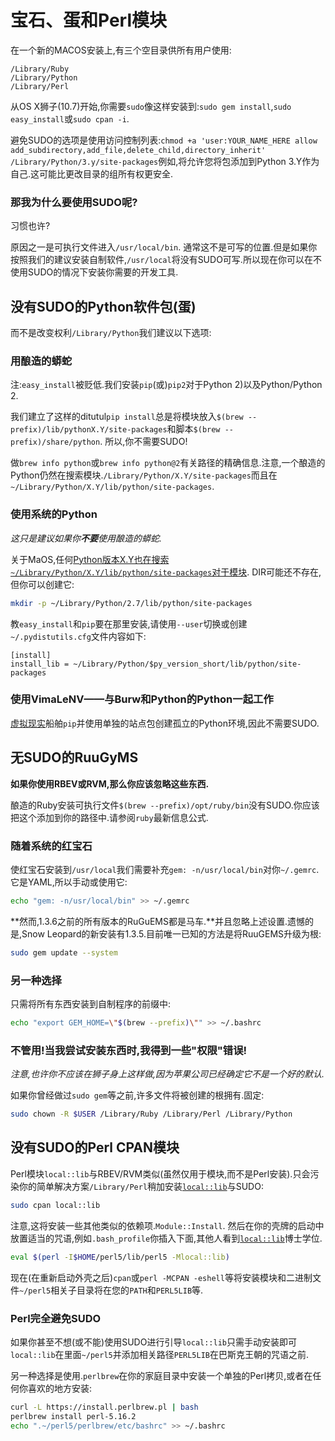 
# 宝石、蛋和Perl模块

在一个新的MACOS安装上,有三个空目录供所有用户使用:

```
/Library/Ruby
/Library/Python
/Library/Perl
```

从OS X狮子(10.7)开始,你需要`sudo`像这样安装到:`sudo gem install`,`sudo easy_install`或`sudo cpan -i`.

避免SUDO的选项是使用访问控制列表:`chmod +a 'user:YOUR_NAME_HERE allow add_subdirectory,add_file,delete_child,directory_inherit' /Library/Python/3.y/site-packages`例如,将允许您将包添加到Python 3.Y作为自己.这可能比更改目录的组所有权更安全.

### 那我为什么要使用SUDO呢?

习惯也许?

原因之一是可执行文件进入`/usr/local/bin`. 通常这不是可写的位置.但是如果你按照我们的建议安装自制软件,`/usr/local`将没有SUDO可写.所以现在你可以在不使用SUDO的情况下安装你需要的开发工具.

## 没有SUDO的Python软件包(蛋)

而不是改变权利`/Library/Python`我们建议以下选项:

### 用酿造的蟒蛇

注:`easy_install`被贬低.我们安装`pip`(或)`pip2`对于Python 2)以及Python/Python 2.

我们建立了这样的ditutul`pip install`总是将模块放入`$(brew --prefix)/lib/pythonX.Y/site-packages`和脚本`$(brew --prefix)/share/python`. 所以,你不需要SUDO!

做`brew info python`或`brew info python@2`有关路径的精确信息.注意,一个酿造的Python仍然在搜索模块.`/Library/Python/X.Y/site-packages`而且在`~/Library/Python/X.Y/lib/python/site-packages`.

### 使用系统的Python

*这只是建议如果你**不要**使用酿造的蟒蛇.*

关于MaOS,任何[Python版本X.Y也在搜索`~/Library/Python/X.Y/lib/python/site-packages`对于模块](https://docs.python.org/2/install/index.html#inst-alt-install-user). DIR可能还不存在,但你可以创建它:

```sh
mkdir -p ~/Library/Python/2.7/lib/python/site-packages
```

教`easy_install`和`pip`要在那里安装,请使用`--user`切换或创建`~/.pydistutils.cfg`文件内容如下:

```
[install]
install_lib = ~/Library/Python/$py_version_short/lib/python/site-packages
```

### 使用VimaLeNV——与Burw和Python的Python一起工作

[虚拟现实](http://www.virtualenv.org/en/latest/)船舶`pip`并使用单独的站点包创建孤立的Python环境,因此不需要SUDO.

## 无SUDO的RuuGyMS

**如果你使用RBEV或RVM,那么你应该忽略这些东西.**

酿造的Ruby安装可执行文件`$(brew --prefix)/opt/ruby/bin`没有SUDO.你应该把这个添加到你的路径中.请参阅`ruby`最新信息公式.

### 随着系统的红宝石

使红宝石安装到`/usr/local`我们需要补充`gem: -n/usr/local/bin`对你`~/.gemrc`. 它是YAML,所以手动或使用它:

```sh
echo "gem: -n/usr/local/bin" >> ~/.gemrc
```

**然而,1.3.6之前的所有版本的RuGuEMS都是马车.**并且忽略上述设置.遗憾的是,Snow Leopard的新安装有1.3.5.目前唯一已知的方法是将RuuGEMS升级为根:

```sh
sudo gem update --system
```

### 另一种选择

只需将所有东西安装到自制程序的前缀中:

```sh
echo "export GEM_HOME=\"$(brew --prefix)\"" >> ~/.bashrc
```

### 不管用!当我尝试安装东西时,我得到一些"权限"错误!

*注意,也许你不应该在狮子身上这样做,因为苹果公司已经确定它不是一个好的默认.*

如果你曾经做过`sudo gem`等之前,许多文件将被创建的根拥有.固定:

```sh
sudo chown -R $USER /Library/Ruby /Library/Perl /Library/Python
```

## 没有SUDO的Perl CPAN模块

Perl模块`local::lib`与RBEV/RVM类似(虽然仅用于模块,而不是Perl安装).只会污染你的简单解决方案`/Library/Perl`稍加安装[`local::lib`](https://metacpan.org/pod/local::lib)与SUDO:

```sh
sudo cpan local::lib
```

注意,这将安装一些其他类似的依赖项.`Module::Install`. 然后在你的壳牌的启动中放置适当的咒语,例如`.bash_profile`你插入下面,其他人看到[`local::lib`](https://metacpan.org/pod/local::lib)博士学位.

```sh
eval $(perl -I$HOME/perl5/lib/perl5 -Mlocal::lib)
```

现在(在重新启动外壳之后)`cpan`或`perl -MCPAN -eshell`等将安装模块和二进制文件`~/perl5`相关子目录将在您的`PATH`和`PERL5LIB`等.

### Perl完全避免SUDO

如果你甚至不想(或不能)使用SUDO进行引导`local::lib`只需手动安装即可`local::lib`在里面`~/perl5`并添加相关路径`PERL5LIB`在巴斯克王朝的咒语之前.

另一种选择是使用.`perlbrew`在你的家庭目录中安装一个单独的Perl拷贝,或者在任何你喜欢的地方安装:

```sh
curl -L https://install.perlbrew.pl | bash
perlbrew install perl-5.16.2
echo ".~/perl5/perlbrew/etc/bashrc" >> ~/.bashrc
```
